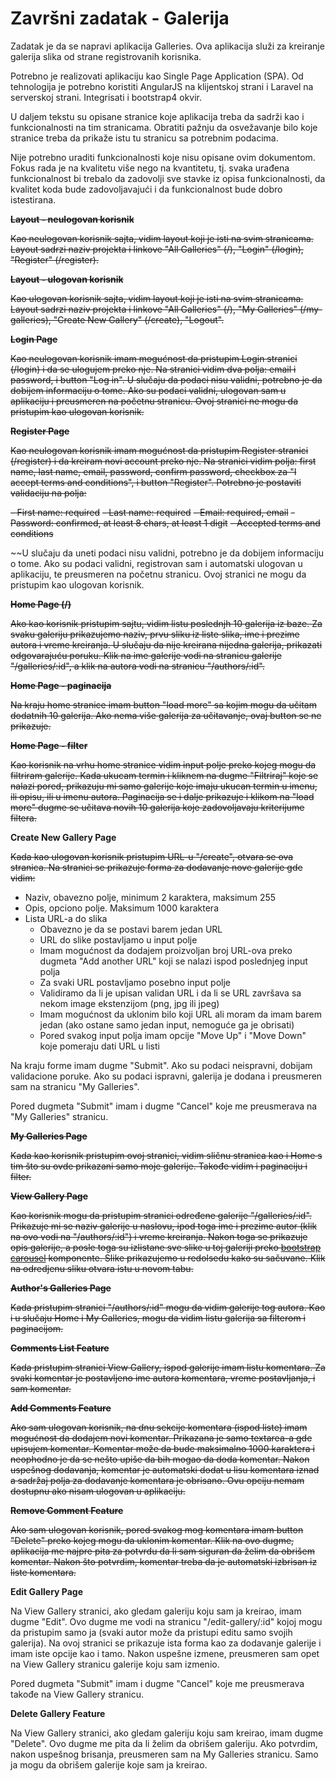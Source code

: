 # Završni zadatak - Galerija

Zadatak je da se napravi aplikacija Galleries. Ova aplikacija služi za kreiranje galerija slika od strane registrovanih korisnika.

Potrebno je realizovati aplikaciju kao Single Page Application (SPA). Od tehnologija je potrebno koristiti AngularJS na klijentskoj strani i Laravel na serverskoj strani. Integrisati i bootstrap4 okvir.

U daljem tekstu su opisane stranice koje aplikacija treba da sadrži kao i funkcionalnosti na tim stranicama. Obratiti pažnju da osvežavanje bilo koje stranice treba da prikaže istu tu stranicu sa potrebnim podacima.

Nije potrebno uraditi funkcionalnosti koje nisu opisane ovim dokumentom. Fokus rada je na kvalitetu više nego na kvantitetu, tj. svaka urađena funkcionalnost bi trebalo da zadovolji sve stavke iz opisa funkcionalnosti, da kvalitet koda bude zadovoljavajući i da funkcionalnost bude dobro istestirana.

~~**Layout - neulogovan korisnik**~~

~~Kao neulogovan korisnik sajta, vidim layout koji je isti na svim stranicama. Layout sadrzi naziv projekta i linkove &quot;All Galleries&quot; (/), &quot;Login&quot; (/login), &quot;Register&quot; (/register).~~

~~**Layout - ulogovan korisnik**~~

~~Kao ulogovan korisnik sajta, vidim layout koji je isti na svim stranicama. Layout sadrzi naziv projekta i linkove &quot;All Galleries&quot; (/), &quot;My Galleries&quot; (/my-galleries), &quot;Create New Gallery&quot; (/create), &quot;Logout&quot;.~~

~~**Login Page**~~

~~Kao neulogovan korisnik imam mogućnost da pristupim Login stranici (/login) i da se ulogujem preko nje. Na stranici vidim dva polja: email i password, i button &quot;Log in&quot;. U slučaju da podaci nisu validni, potrebno je da dobijem informaciju o tome. Ako su podaci validni, ulogovan sam u aplikaciju i preusmeren na početnu stranicu. Ovoj stranici ne mogu da pristupim kao ulogovan korisnik.~~

~~**Register Page**~~

~~Kao neulogovan korisnik imam mogućnost da pristupim Register stranici (/register) i da kreiram novi account preko nje. Na stranici vidim polja: first name, last name, email, password, confirm password, checkbox za &quot;I accept terms and conditions&quot;, i button &quot;Register&quot;. Potrebno je postaviti validaciju na polja:~~

~~- First name: required~~
~~- Last name: required~~
~~- Email: required, email~~
~~- Password: confirmed, at least 8 chars, at least 1 digit~~
~~- Accepted terms and conditions~~

~~U slučaju da uneti podaci nisu validni, potrebno je da dobijem informaciju o tome. Ako su podaci validni, registrovan sam i automatski ulogovan u aplikaciju, te preusmeren na početnu stranicu. Ovoj stranici ne mogu da pristupim kao ulogovan korisnik.

~~**Home Page (/)**~~

~~Ako kao korisnik pristupim sajtu, vidim listu poslednjh 10 galerija iz baze. Za svaku galeriju prikazujemo naziv, prvu sliku iz liste slika, ime i prezime autora i vreme kreiranja. U slučaju da nije kreirana nijedna galerija, prikazati odgovarajuću poruku. Klik na ime galerije vodi na stranicu galerije &quot;/galleries/:id&quot;, a klik na autora vodi na stranicu &quot;/authors/:id&quot;.~~

~~**Home Page - paginacija**~~

~~Na kraju home stranice imam button &quot;load more&quot; sa kojim mogu da učitam dodatnih 10 galerija. Ako nema više galerija za učitavanje, ovaj button se ne prikazuje.~~

~~**Home Page - filter**~~

~~Kao korisnik na vrhu home stranice vidim input polje preko kojeg mogu da filtriram galerije. Kada ukucam termin i kliknem na dugme &quot;Filtriraj&quot; koje se nalazi pored, prikazuju mi samo galerije koje imaju ukucan termin u imenu, ili opisu, ili u imenu autora. Paginacija se i dalje prikazuje i klikom na &quot;load more&quot; dugme se učitava novih 10 galerija koje zadovoljavaju kriterijume filtera.~~

**Create New Gallery Page**

~~Kada kao ulogovan korisnik pristupim URL-u &quot;/create&quot;, otvara se ova stranica. Na stranici se prikazuje forma za dodavanje nove galerije gde vidim:~~

- Naziv, obavezno polje, minimum 2 karaktera, maksimum 255
- Opis, opciono polje. Maksimum 1000 karaktera
- Lista URL-a do slika
  - Obavezno je da se postavi barem jedan URL
  - URL do slike postavljamo u input polje
  - Imam mogućnost da dodajem proizvoljan broj URL-ova preko dugmeta &quot;Add another URL&quot; koji se nalazi ispod poslednjeg input polja
  - Za svaki URL postavljamo posebno input polje
  - Validiramo da li je upisan validan URL i da li se URL završava sa nekom image ekstenzijom (png, jpg ili jpeg)
  - Imam mogućnost da uklonim bilo koji URL ali moram da imam barem jedan (ako ostane samo jedan input, nemoguće ga je obrisati)
  - Pored svakog input polja imam opcije &quot;Move Up&quot; i &quot;Move Down&quot; koje pomeraju dati URL u listi

Na kraju forme imam dugme &quot;Submit&quot;. Ako su podaci neispravni, dobijam validacione poruke. Ako su podaci ispravni, galerija je dodana i preusmeren sam na stranicu &quot;My Galleries&quot;.

Pored dugmeta &quot;Submit&quot; imam i dugme &quot;Cancel&quot; koje me preusmerava na &quot;My Galleries&quot; stranicu.

~~**My Galleries Page**~~

~~Kada kao korisnik pristupim ovoj stranici, vidim sličnu stranica kao i Home s tim što su ovde prikazani samo moje galerije. Takođe vidim i paginaciju i filter.~~

~~**View Gallery Page**~~

~~Kao korisnik mogu da pristupim stranici određene galerije &quot;/galleries/:id&quot;. Prikazuje mi se naziv galerije u naslovu, ipod toga ime i prezime autor (klik na ovo vodi na &quot;/authors/:id&quot;) i vreme kreiranja. Nakon toga se prikazuje opis galerije, a posle toga su izlistane sve slike u toj galeriji preko [bootstrap carousel](https://getbootstrap.com/docs/4.0/components/carousel/) komponente. Slike prikazujemo u redolsedu kako su sačuvane. Klik na odredjenu sliku otvara istu u novom tabu.~~

~~**Author&#39;s Galleries Page**~~

~~Kada pristupim stranici &quot;/authors/:id&quot; mogu da vidim galerije tog autora. Kao i u slučaju Home i My Galleries, mogu da vidim listu galerija sa filterom i paginacijom.~~

~~**Comments List Feature**~~

~~Kada pristupim stranici View Gallery, ispod galerije imam listu komentara. Za svaki komentar je postavljeno ime autora komentara, vreme postavljanja, i sam komentar.~~

~~**Add Comments Feature**~~

~~Ako sam ulogovan korisnik, na dnu sekcije komentara (ispod liste) imam mogućnost da dodajem novi komentar. Prikazana je samo textarea-a gde upisujem komentar. Komentar može da bude maksimalno 1000 karaktera i neophodno je da se nešto upiše da bih mogao da doda komentar. Nakon uspešnog dodavanja, komentar je automatski dodat u lisu komentara iznad a sadržaj polja za dodavanje komentara je obrisano. Ovu opciju nemam dostupnu ako nisam ulogovan u aplikaciju.~~

~~**Remove Comment Feature**~~

~~Ako sam ulogovan korisnik, pored svakog mog komentara imam button &quot;Delete&quot; preko kojeg mogu da uklonim komentar. Klik na ovo dugme, aplikacija me najpre pita za potvrdu da li sam siguran da želim da obrišem komentar. Nakon što potvrdim, komentar treba da je automatski izbrisan iz liste komentara.~~

**Edit Gallery Page**

Na View Gallery stranici, ako gledam galeriju koju sam ja kreirao, imam dugme &quot;Edit&quot;. Ovo dugme me vodi na stranicu &quot;/edit-gallery/:id&quot; kojoj mogu da pristupim samo ja (svaki autor može da pristupi editu samo svojih galerija). Na ovoj stranici se prikazuje ista forma kao za dodavanje galerije i imam iste opcije kao i tamo. Nakon uspešne izmene, preusmeren sam opet na View Gallery stranicu galerije koju sam izmenio.

Pored dugmeta &quot;Submit&quot; imam i dugme &quot;Cancel&quot; koje me preusmerava takođe na View Gallery stranicu.

**Delete Gallery Feature**

Na View Gallery stranici, ako gledam galeriju koju sam kreirao, imam dugme &quot;Delete&quot;. Ovo dugme me pita da li želim da obrišem galeriju. Ako potvrdim, nakon uspešnog brisanja, preusmeren sam na My Galleries stranicu. Samo ja mogu da obrišem galerije koje sam ja kreirao.